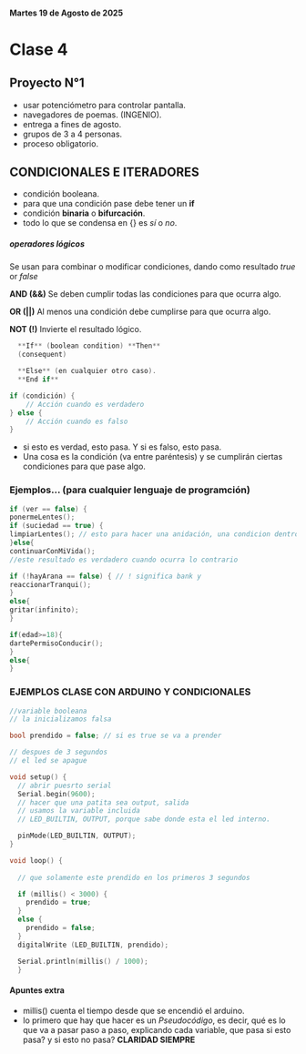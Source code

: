 #### Martes 19 de Agosto de 2025

# Clase 4

## Proyecto N°1
- usar potenciómetro para controlar pantalla.
- navegadores de poemas. (INGENIO).
- entrega a fines de agosto.
- grupos de 3 a 4 personas.
- proceso obligatorio.

## CONDICIONALES E ITERADORES
- condición booleana.
- para que una condición pase debe tener un **if**
- condición **binaria** o **bifurcación**.
- todo lo que se condensa en {} es *sí* o *no*.

 ##### **operadores lógicos** 
 Se usan para combinar o modificar condiciones, dando como resultado *true* or *false*

 **AND (&&)**
 Se deben cumplir todas las condiciones para que ocurra algo.
 
 **OR (||)**
 Al menos una condición debe cumplirse para que ocurra algo.

 **NOT (!)**
 Invierte el resultado lógico.
 

```cpp
  **If** (boolean condition) **Then**
  (consequent)

  **Else** (en cualquier otro caso).
  **End if**
```

```cpp
if (condición) {
    // Acción cuando es verdadero
} else {
    // Acción cuando es falso
}
```
  - si esto es verdad, esto pasa. Y si es falso, esto pasa.
  - Una cosa es la condición (va entre paréntesis) y se cumplirán ciertas condiciones para que pase algo.

### Ejemplos... (para cualquier lenguaje de programción)

```cpp
if (ver == false) {
ponermeLentes();
if (suciedad == true) {
limpiarLentes(); // esto para hacer una anidación, una condicion dentro de otra
}else{
continuarConMiVida();
//este resultado es verdadero cuando ocurra lo contrario
```

```cpp
if (!hayArana == false) { // ! significa bank y 
reaccionarTranqui();
}
else{
gritar(infinito);
}
```

```cpp
if(edad>=18){
dartePermisoConducir();
}
else{
}
```

### EJEMPLOS CLASE CON ARDUINO Y CONDICIONALES 
```cpp
//variable booleana
// la inicializamos falsa

bool prendido = false; // si es true se va a prender

// despues de 3 segundos
// el led se apague

void setup() {
  // abrir puesrto serial
  Serial.begin(9600);
  // hacer que una patita sea output, salida
  // usamos la variable incluida
  // LED_BUILTIN, OUTPUT, porque sabe donde esta el led interno.

  pinMode(LED_BUILTIN, OUTPUT);
}

void loop() {
  
  // que solamente este prendido en los primeros 3 segundos

  if (millis() < 3000) {
    prendido = true;
  }
  else {
    prendido = false;
  }
  digitalWrite (LED_BUILTIN, prendido);

  Serial.println(millis() / 1000);
  }
```



#### Apuntes extra 
- millis() cuenta el tiempo desde que se encendió el arduino.
- lo primero que hay que hacer es un *Pseudocódigo*, es decir, qué es lo que va a pasar paso a paso, explicando cada variable, que pasa si esto pasa? y si esto no pasa? **CLARIDAD SIEMPRE**
  



 
